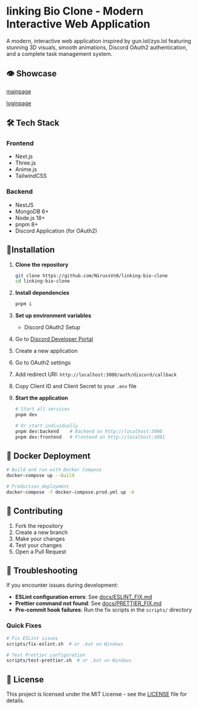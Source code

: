 # linking Bio Clone - Modern Interactive Web Application

A modern, interactive web application inspired by gun.lol/zyo.lol featuring stunning 3D visuals, smooth animations, Discord OAuth2 authentication, and a complete task management system.

## 👁️ Showcase

[mainpage](Images/mainpage.png)

[loginpage](Images/loginpage.png)

## 🛠 Tech Stack

### Frontend

- Next.js
- Three.js
- Anime.js
- TailwindCSS

### Backend

- NestJS
- MongoDB 6+
- Node.js 18+
- pnpm 8+
- Discord Application (for OAuth2)

## 🚀Installation

1. **Clone the repository**

   ```bash
   git clone https://github.com/NirussVn0/linking-bio-clone
   cd linking-bio-clone
   ```

2. **Install dependencies**

   ```bash
   pnpm i
   ```

3. **Set up environment variables**
   - Discord OAuth2 Setup
4. Go to [Discord Developer Portal](https://discord.com/developers/applications)
5. Create a new application
6. Go to OAuth2 settings
7. Add redirect URI: `http://localhost:3000/auth/discord/callback`
8. Copy Client ID and Client Secret to your `.env` file

9. **Start the application**

   ```bash
   # Start all services
   pnpm dev

   # Or start individually
   pnpm dev:backend    # Backend on http://localhost:3000
   pnpm dev:frontend   # Frontend on http://localhost:3001
   ```

## 🐳 Docker Deployment

```bash
# Build and run with Docker Compose
docker-compose up --build

# Production deployment
docker-compose -f docker-compose.prod.yml up -d
```

## 🤝 Contributing

1. Fork the repository
2. Create a new branch
3. Make your changes
4. Test your changes
5. Open a Pull Request

## 🔧 Troubleshooting

If you encounter issues during development:

- **ESLint configuration errors**: See [docs/ESLINT_FIX.md](docs/ESLINT_FIX.md)
- **Prettier command not found**: See [docs/PRETTIER_FIX.md](docs/PRETTIER_FIX.md)
- **Pre-commit hook failures**: Run the fix scripts in the `scripts/` directory

### Quick Fixes

```bash
# Fix ESLint issues
scripts/fix-eslint.sh  # or .bat on Windows

# Test Prettier configuration
scripts/test-prettier.sh  # or .bat on Windows
```

## 📄 License

This project is licensed under the MIT License - see the [LICENSE](LICENSE) file for details.
